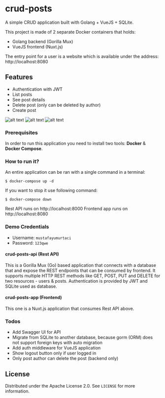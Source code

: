 # crud-posts

A simple CRUD application built with Golang + VueJS + SQLite. 

This project is made of 2 separate Docker containers that holds:


 - Golang backend (Gorilla Mux)
 - VueJS frontend (Nuxt.js)

The entry point for a user is a website which is available under the address: http://localhost:8080
## Features
 - Authentication with JWT
 - List posts
 - See post details
 - Delete post (only can be deleted by author)
 - Create post
 
![alt text](https://i.hizliresim.com/qmtUxK.png "Login")
![alt text](https://i.hizliresim.com/GAP6nQ.png "Dashboard")
![alt text](https://i.hizliresim.com/DW32Mb.png "Post details")




### Prerequisites

In order to run this application you need to install two tools: **Docker** & **Docker Compose**.

### How to run it?

An entire application can be ran with a single command in a terminal:

```
$ docker-compose up -d
```

If you want to stop it use following command:

```
$ docker-compose down
```

Rest API runs on http://localhost:8000
Frontend app runs on http://localhost:8080

### Demo Credentials

 - Username: ``mustafayumurtaci``
 - Password: ``123qwe``


#### crud-posts-api (Rest API)

This is a Gorilla Mux (Go) based application that connects with a
database that and expose the REST endpoints that can be consumed by
frontend. It supports multiple HTTP REST methods like GET, POST, PUT and
DELETE for two resources - users & posts.
Authentication is provided by JWT and SQLite used as database.


#### crud-posts-app (Frontend)

This one is a Nuxt.js application that consumes Rest API above.
### Todos


 - Add Swagger UI for API
 - Migrate from SQLite to another database, because gorm (ORM) does not support foreign keys with auto migration
 - Add auth middleware for VueJS application
 - Show logout button only if user logged in
 - Only post author can delete the post (backend only)


## License

Distributed under the Apache License 2.0. See ``LICENSE`` for more information.

